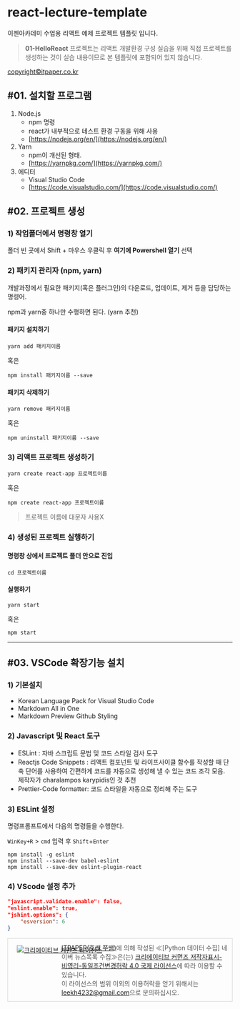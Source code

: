 # react-lecture-template

이젠아카데미 수업용 리액트 예제 프로젝트 템플릿 입니다.

> **01-HelloReact** 프로젝트는 리액트 개발환경 구성 실습을 위해 직접 프로젝트를 생성하는 것이 실습 내용이므로 본 템플릿에 포함되어 있지 않습니다.

[copyright&copy;itpaper.co.kr](https://blog.itpaper.co.kr)

## #01. 설치할 프로그램
1. Node.js
   - npm 명령
   - react가 내부적으로 테스트 환경 구동을 위해 사용
   - [https://nodejs.org/en/](https://nodejs.org/en/)
1. Yarn
   - npm이 개선된 형태.
   - [https://yarnpkg.com/](https://yarnpkg.com/)
1. 에디터
   - Visual Studio Code
   - [https://code.visualstudio.com/](https://code.visualstudio.com/)


## #02. 프로젝트 생성

### 1) 작업폴더에서 명령창 열기

폴더 빈 곳에서 Shift + 마우스 우클릭 후 **여기에 Powershell 열기** 선택

### 2) 패키지 관리자 (npm, yarn)

개발과정에서 필요한 패키지(혹은 플러그인)의 다운로드, 업데이트, 제거 등을 담당하는 명령어.

npm과 yarn중 하나만 수행하면 된다. (yarn 추천)

#### 패키지 설치하기
```shell
yarn add 패키지이름
```

혹은

```shell
npm install 패키지이름 --save
```

#### 패키지 삭제하기

```shell
yarn remove 패키지이름
```

혹은

```shell
npm uninstall 패키지이름 --save
```

### 3) 리액트 프로젝트 생성하기

```shell
yarn create react-app 프로젝트이름
```

혹은

```shell
npm create react-app 프로젝트이름
```

> 프로젝트 이름에 대문자 사용X


### 4) 생성된 프로젝트 실행하기

#### 명령창 상에서 프로젝트 폴더 안으로 진입

```shell
cd 프로젝트이름
```

#### 실행하기

```shell
yarn start
```
혹은
```shell
npm start
```

-----------------

## #03. VSCode 확장기능 설치

### 1) 기본설치
- Korean Language Pack for Visual Studio Code
- Markdown All in One
- Markdown Preview Github Styling

### 2) Javascript 및 React 도구
- ESLint : 자바 스크립트 문법 및 코드 스타일 검사 도구
- Reactjs Code Snippets : 리액트 컴포넌트 및 라이프사이클 함수를 작성할 때 단축 단어를 사용하여 간편하게 코드를 자동으로 생성해 낼 수 있는 코드 조각 모음. 제작자가 charalampos karypidis인 것 추천
- Prettier-Code formatter: 코드 스타일을 자동으로 정리해 주는 도구


### 3) ESLint 설정

명령프롬프트에서 다음의 명령들을 수행한다.

`WinKey+R` > `cmd` 입력 후 `Shift`+`Enter`

```shell
npm install -g eslint
npm install --save-dev babel-eslint
npm install --save-dev eslint-plugin-react
```

### 4) VScode 설정 추가

```json
"javascript.validate.enable": false,
"eslint.enable": true,
"jshint.options": {
    "esversion": 6
}
```


<p style="font-size: 14px; color: #555; border: 1px solid #d5d5d5; padding-top: 10px; padding-right: 10px; padding-bottom: 10px; position: relative; padding-left: 120px">
<a rel="license" href="http://creativecommons.org/licenses/by-nc-sa/4.0/" target="_blank" style="position: absolute; left: 20px; top: 15px;"><img alt="크리에이티브 커먼즈 라이선스" style="border-width:0" src="https://i.creativecommons.org/l/by-nc-sa/4.0/88x31.png"></a>
<a xmlns:cc="http://creativecommons.org/ns#" href="https://blog.itpaper.co.kr" target="_blank" property="cc:attributionName" rel="cc:attributionURL">ITPAPER(호쌤,쭈쌤)</a>에 의해 작성된 <span xmlns:dct="http://purl.org/dc/terms/" property="dct:title">≪[Python 데이터 수집] 네이버 뉴스목록 수집≫</span>은(는) <a rel="license" href="http://creativecommons.org/licenses/by-nc-sa/4.0/" target="_blank">크리에이티브 커먼즈 저작자표시-비영리-동일조건변경허락 4.0 국제 라이선스</a>에 따라 이용할 수 있습니다.<br>이 라이선스의 범위 이외의 이용허락을 얻기 위해서는 <a xmlns:cc="http://creativecommons.org/ns#" href="mailto:leekh4232@gmail.com" rel="cc:morePermissions">leekh4232@gmail.com</a>으로 문의하십시오.
</p>